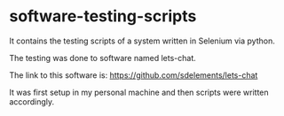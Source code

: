 # software-testing-scripts
It contains the testing scripts of a system written in Selenium via python.

The testing was done to software named lets-chat.

The link to this software is: https://github.com/sdelements/lets-chat

It was first setup in my personal machine and then scripts were written accordingly.
